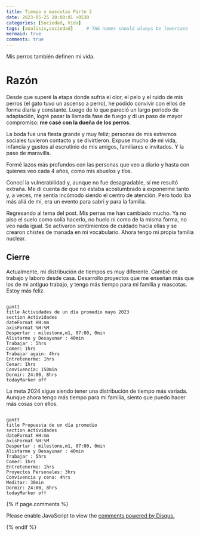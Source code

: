 ```yaml
---
title: Tiempo y mascotas Parte 2
date: 2023-05-25 20:00:01 +0530
categories: [Sociedad, Vida]
tags: [analisis,sociedad]     # TAG names should always be lowercase
mermaid: true
comments: true
---
```


<style>
.post-content {
    text-align: justify;
}
</style>


Mis perros también definen mi vida.

# Razón

Desde que superé la etapa donde sufria el olor, el pelo y el ruido de mis perros (el gato tuvo un ascenso a perro), he podido convivir con ellos de forma diaria y constante.
Luego de lo que pareció un largo periodo de adaptación, logré pasar la llamada fase de fuego y di un paso de mayor compromiso: **me casé con la dueña de los perros**.

La boda fue una fiesta grande y muy feliz; personas de mis extremos sociales tuvieron contacto y se divirtieron. Expuse mucho de mi vida, infancia y gustos al escrutinio de mis amigos, familiares e invitados. Y la pase de maravilla.

Formé lazos más profundos con las personas que veo a diario y hasta con quienes veo cada 4 años, como mis abuelos y tíos.

Conocí la vulnerabilidad y, aunque no fue desagradable, sí me resultó extraña. Me di cuenta de que no estaba acostumbrado a exponerme tanto y, a veces, me sentía incómodo siendo el centro de atención. Pero todo iba más allá de mí, era un evento para sabri y para la familia.

Regresando al tema del post. Mis perras me han cambiado mucho. Ya no piso el suelo como solía hacerlo, no huelo ni como de la misma forma, no veo nada igual. Se activaron sentimientos de cuidado hacia ellas y se crearon chistes de manada en mi vocabulario. Ahora tengo mi propia familia nuclear.

## Cierre

Actualmente, mi distribución de tiempos es muy diferente. Cambié de trabajo y laboro desde casa. Desarrollo proyectos que me enseñan más que los de mi antiguo trabajo, y tengo más tiempo para mi familia y mascotas. Estoy más feliz.

```mermaid

gantt
title Actividades de un día promedio mayo 2023
section Actividades
dateFormat HH:mm
axisFormat %H:%M
Despertar : milestone,m1, 07:00, 0min
Alistarme y Desayunar : 40min
Trabajar : 5hrs
Comer: 1hrs
Trabajar again: 4hrs
Entretenerme: 1hrs
Cenar: 1hrs
Convivencia: 150min
Dormir: 24:00, 8hrs
todayMarker off

```
La meta 2024 sigue siendo tener una distribución de tiempo más variada. Aunque ahora tengo más tiempo para mi familia, siento que puedo hacer más cosas con ellos.

```mermaid

gantt
title Propuesta de un día promedio
section Actividades
dateFormat HH:mm
axisFormat %H:%M
Despertar : milestone,m1, 07:00, 0min
Alistarme y Desayunar : 40min
Trabajar : 5hrs
Comer: 1hrs
Entretenerme: 1hrs
Proyectos Personales: 3hrs
Convivencia y cena: 4hrs
Meditar: 30min 
Dormir: 24:00, 8hrs
todayMarker off

```

{% if page.comments %}

<div id="disqus_thread"></div>

<script>
    var disqus_config = function () {
    this.page.url = "https://crissthiandi.github.io/posts/Mis_Mascotas_Part_2/";  
    this.page.identifier = "3_Mis_Mascotas_Part_2"; 
    };

    (function() { 
    var d = document, s = d.createElement('script');
    s.src = 'https://crissthiandi.disqus.com/embed.js';
    s.setAttribute('data-timestamp', +new Date());
    (d.head || d.body).appendChild(s);
    })();
</script>

<noscript>Please enable JavaScript to view the <a href="https://disqus.com/?ref_noscript">comments powered by Disqus.</a></noscript>

{% endif %}